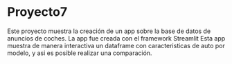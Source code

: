 # Proyecto7 
Este proyecto muestra la creación de un app sobre la base de datos de anuncios de coches.
La app fue creada con el framework Streamlit
Esta app muestra de manera interactiva un dataframe con caracteristicas de auto por modelo, y asi es posible realizar una comparación.